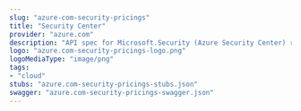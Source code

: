 ```yaml
---
slug: "azure-com-security-pricings"
title: "Security Center"
provider: "azure.com"
description: "API spec for Microsoft.Security (Azure Security Center) resource provider"
logo: "azure.com-security-pricings-logo.png"
logoMediaType: "image/png"
tags:
- "cloud"
stubs: "azure.com-security-pricings-stubs.json"
swagger: "azure.com-security-pricings-swagger.json"
---
```

